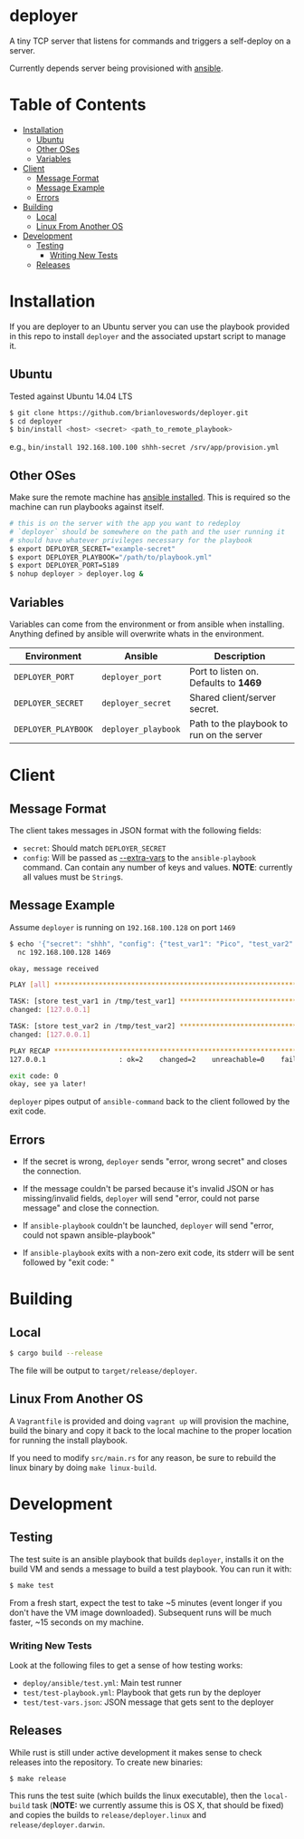 # deployer

A tiny TCP server that listens for commands and triggers a self-deploy
on a server.

Currently depends server being provisioned with
[ansible](http://docs.ansible.com/).

# Table of Contents

- [Installation](#installation)
  - [Ubuntu](#ubuntu)
  - [Other OSes](#other-oses)
  - [Variables](#variables)
- [Client](#client)
  - [Message Format](#message-format)
  - [Message Example](#message-example)
  - [Errors](#errors)
- [Building](#building)
  - [Local](#local)
  - [Linux From Another OS](#linux-from-another-os)
- [Development](#development)
  - [Testing](#testing)
    - [Writing New Tests](#writing-new-tests)
  - [Releases](#releases)

# Installation

If you are deployer to an Ubuntu server you can use the playbook
provided in this repo to install `deployer` and the associated upstart
script to manage it.

## Ubuntu

Tested against Ubuntu 14.04 LTS

```bash
$ git clone https://github.com/brianloveswords/deployer.git
$ cd deployer
$ bin/install <host> <secret> <path_to_remote_playbook>
```

e.g., `bin/install 192.168.100.100 shhh-secret /srv/app/provision.yml`

## Other OSes

Make sure the remote machine has [ansible installed](http://docs.ansible.com/intro_installation.html#installing-the-control-machine). This is required so the machine can run playbooks against itself.

```bash
# this is on the server with the app you want to redeploy
# `deployer` should be somewhere on the path and the user running it
# should have whatever privileges necessary for the playbook
$ export DEPLOYER_SECRET="example-secret"
$ export DEPLOYER_PLAYBOOK="/path/to/playbook.yml"
$ export DEPLOYER_PORT=5189
$ nohup deployer > deployer.log &
```

## Variables

Variables can come from the environment or from ansible when
installing. Anything defined by ansible will overwrite whats in the
environment.

| Environment         | Ansible             | Description
|---------------------|---------------------|-------------
| `DEPLOYER_PORT`     | `deployer_port`     | Port to listen on. Defaults to **1469**
| `DEPLOYER_SECRET`   | `deployer_secret`   | Shared client/server secret.
| `DEPLOYER_PLAYBOOK` | `deployer_playbook` | Path to the playbook to run on the server


# Client

## Message Format

The client takes messages in JSON format with the following fields:

* `secret`: Should match `DEPLOYER_SECRET`
* `config`: Will be passed as [--extra-vars](http://docs.ansible.com/playbooks_variables.html#passing-variables-on-the-command-line) to the `ansible-playbook` command. Can contain any number of keys and values. **NOTE**: currently all values must be `String`s.

## Message Example

Assume `deployer` is running on `192.168.100.128` on port `1469`

```bash
$ echo '{"secret": "shhh", "config": {"test_var1": "Pico", "test_var2": "Loki"}}' |\
  nc 192.168.100.128 1469

okay, message received

PLAY [all] ********************************************************************

TASK: [store test_var1 in /tmp/test_var1] *************************************
changed: [127.0.0.1]

TASK: [store test_var2 in /tmp/test_var2] *************************************
changed: [127.0.0.1]

PLAY RECAP ********************************************************************
127.0.0.1                  : ok=2    changed=2    unreachable=0    failed=0

exit code: 0
okay, see ya later!
```

`deployer` pipes output of `ansible-command` back to the client
followed by the exit code.

## Errors
* If the secret is wrong, `deployer` sends "error, wrong secret" and
closes the connection.

* If the message couldn't be parsed because it's invalid JSON or has
missing/invalid fields, `deployer` will send "error, could not parse
message" and close the connection.

* If `ansible-playbook` couldn't be launched, `deployer` will send
"error, could not spawn ansible-playbook"

* If `ansible-playbook` exits with a non-zero exit code, its stderr will
  be sent followed by "exit code: <number>"

# Building

## Local

```bash
$ cargo build --release
```

The file will be output to `target/release/deployer`.

## Linux From Another OS

A `Vagrantfile` is provided and doing `vagrant up` will provision the
machine, build the binary and copy it back to the local machine to the
proper location for running the install playbook.

If you need to modify `src/main.rs` for any reason, be sure to rebuild
the linux binary by doing `make linux-build`.

# Development

## Testing

The test suite is an ansible playbook that builds `deployer`, installs
it on the build VM and sends a message to build a test playbook. You can
run it with:

```bash
$ make test
```

From a fresh start, expect the test to take ~5 minutes (event longer if
you don't have the VM image downloaded). Subsequent runs will be much
faster, ~15 seconds on my machine.

### Writing New Tests

Look at the following files to get a sense of how testing works:
* `deploy/ansible/test.yml`: Main test runner
* `test/test-playbook.yml`: Playbook that gets run by the deployer
* `test/test-vars.json`: JSON message that gets sent to the deployer

## Releases

While rust is still under active development it makes sense to check
releases into the repository. To create new binaries:

```
$ make release
```

This runs the test suite (which builds the linux executable), then the
`local-build` task (**NOTE:** we currently assume this is OS X, that
should be fixed) and copies the builds to `release/deployer.linux` and
`release/deployer.darwin`.
